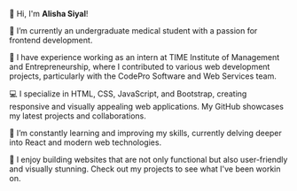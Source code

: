 👋 Hi, I'm **Alisha Siyal**!

🔭 I’m currently an undergraduate medical student with a passion for frontend development.

💼 I have experience working as an intern at TIME Institute of Management and Entrepreneurship, where I contributed to various web development projects, particularly with the CodePro Software and Web Services team.

💻 I specialize in HTML, CSS, JavaScript, and Bootstrap, creating responsive and visually appealing web applications. My GitHub showcases my latest projects and collaborations.

🌱 I’m constantly learning and improving my skills, currently delving deeper into React and modern web technologies.

🚀 I enjoy building websites that are not only functional but also user-friendly and visually stunning. Check out my projects to see what I've been workin on.

